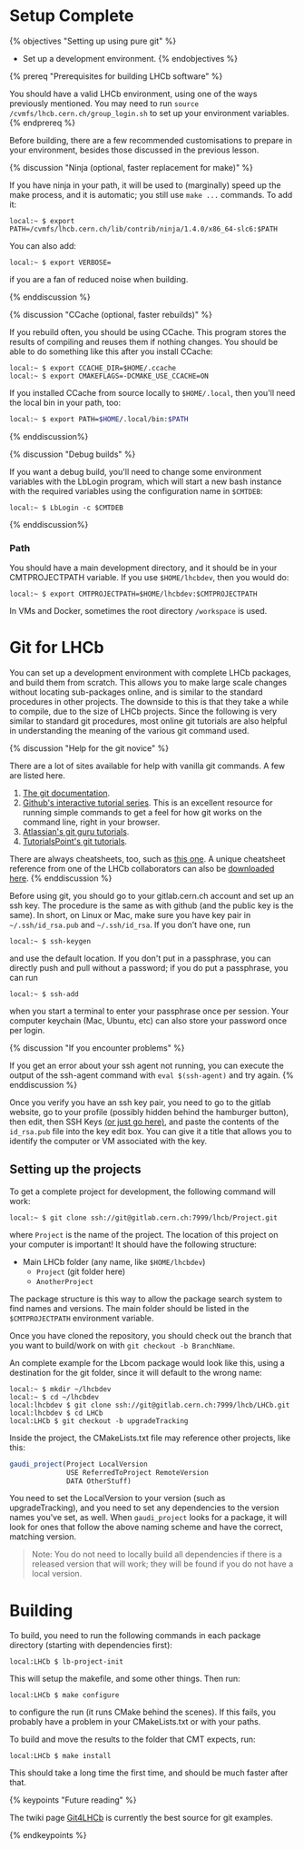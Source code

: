 # Setup Complete

{% objectives "Setting up using pure git" %}
- Set up a development environment.
{% endobjectives %}


{% prereq "Prerequisites for building LHCb software" %}

You should have a valid LHCb environment, using one of the ways previously mentioned.
You may need to run `source /cvmfs/lhcb.cern.ch/group_login.sh` to set up your environment variables.
{% endprereq %}

Before building, there are a few recommended customisations to prepare in your environment, besides those discussed in the previous lesson.

{% discussion "Ninja (optional, faster replacement for make)" %}

If you have ninja in your path, it will be used to (marginally) speed up the make process, and it is automatic; you still use `make ...` commands. To add it:

```term
local:~ $ export PATH=/cvmfs/lhcb.cern.ch/lib/contrib/ninja/1.4.0/x86_64-slc6:$PATH
```

You can also add:

```term
local:~ $ export VERBOSE=
```

if you are a fan of reduced noise when building.

{% enddiscussion %}

{% discussion "CCache (optional, faster rebuilds)" %}

If you rebuild often, you should be using CCache. This program stores the results of compiling and reuses them if nothing changes. You should be able to do something like this after you install CCache:

```term
local:~ $ export CCACHE_DIR=$HOME/.ccache
local:~ $ export CMAKEFLAGS=-DCMAKE_USE_CCACHE=ON
```

If you installed CCache from source locally to `$HOME/.local`, then you'll need the local bin in your path, too:

```bash
local:~ $ export PATH=$HOME/.local/bin:$PATH
```
{% enddiscussion%}

{% discussion "Debug builds" %}

If you want a debug build, you'll need to change some environment variables with the LbLogin program, which will start a new bash instance with the required variables using the configuration name in `$CMTDEB`:

```term
local:~ $ LbLogin -c $CMTDEB
```
{% enddiscussion%}

### Path

You should have a main development directory, and it should be in your CMTPROJECTPATH variable. If you use `$HOME/lhcbdev`, then you would do:

```term
local:~ $ export CMTPROJECTPATH=$HOME/lhcbdev:$CMTPROJECTPATH
```

In VMs and Docker, sometimes the root directory `/workspace` is used.

# Git for LHCb

You can set up a development environment with complete LHCb packages, and build them from scratch. This allows you to make large scale changes without locating sub-packages online, and is similar to the standard procedures in other projects. The downside to this is that they take a while to compile, due to the size of LHCb projects. Since the following is very similar to standard git procedures, most online git tutorials are also helpful in understanding the meaning of the various
git command used.

{% discussion "Help for the git novice" %}

There are a lot of sites available for help with vanilla git commands. A few are listed here.

1. [The git documentation](https://git-scm.com/docs/gittutorial). 
2. [Github's interactive tutorial series](https://try.github.io/levels/1/challenges/1). This is an excellent resource for running simple commands to get a feel for how git works on the command line, right in your browser.
3. [Atlassian's git guru tutorials](https://www.atlassian.com/git/tutorials/).
4. [TutorialsPoint's git tutorials](http://www.tutorialspoint.com/git/).

There are always cheatsheets, too, such as [this one](http://www.cheat-sheets.org/saved-copy/git-cheat-sheet.pdf). A unique cheatsheet reference from one of the LHCb collaborators can also be [downloaded here](files/HowGitWorks20b.pdf).
{% enddiscussion %}


Before using git, you should go to your gitlab.cern.ch account and set up an ssh key. The procedure is the same as with github (and the public key is the same). In short, on Linux or Mac, make sure you have key pair in `~/.ssh/id_rsa.pub` and `~/.ssh/id_rsa`. If you don't have one, run

```term
local:~ $ ssh-keygen
```

and use the default location. If you don't put in a passphrase, you can directly push and pull without a password; if you do put a passphrase, you can run

```term
local:~ $ ssh-add
```

when you start a terminal to enter your passphrase once per session. Your computer keychain (Mac, Ubuntu, etc) can also store your password once per login.

{% discussion "If you encounter problems" %}

If you get an error about your ssh agent not running, you can execute the output of the ssh-agent command with `eval $(ssh-agent)` and try again.
{% enddiscussion %}

Once you verify you have an ssh key pair, you need to go to the gitlab website, go to your profile (possibly hidden behind the hamburger button), then edit, then SSH Keys [(or just go here)](https://gitlab.cern.ch/profile/keys), and paste the contents of the `id_rsa.pub` file into the key edit box. You can give it a title that allows you to identify the computer or VM associated with the key.

## Setting up the projects

To get a complete project for development, the following command will work:

```term
local:~ $ git clone ssh://git@gitlab.cern.ch:7999/lhcb/Project.git
```

where `Project` is the name of the project. The location of this project on your computer is important! It should have the following structure:

* Main LHCb folder (any name, like `$HOME/lhcbdev`)
  * `Project` (git folder here)
  * `AnotherProject`

The package structure is this way to allow the package search system to find names and versions. The main folder should be listed in the `$CMTPROJECTPATH` environment variable.

Once you have cloned the repository, you should check out the branch that you want to build/work on with `git checkout -b BranchName`.

An complete example for the Lbcom package would look like this, using a destination for the git folder, since it will default to the wrong name:

```term
local:~ $ mkdir ~/lhcbdev
local:~ $ cd ~/lhcbdev
local:lhcbdev $ git clone ssh://git@gitlab.cern.ch:7999/lhcb/LHCb.git
local:lhcbdev $ cd LHCb
local:LHCb $ git checkout -b upgradeTracking
```

Inside the project, the CMakeLists.txt file may reference other projects, like this:

```cmake
gaudi_project(Project LocalVersion
              USE ReferredToProject RemoteVersion
              DATA OtherStuff)
```

You need to set the LocalVersion to your version (such as upgradeTracking), and you need to set any dependencies to the version names you've set, as well. When `gaudi_project` looks for a package, it will look for ones that follow the above naming scheme and have the correct, matching version.

> Note: You do not need to locally build all dependencies if there is a released version that will work; they will be found if you do not have a local version.

# Building

To build, you need to run the following commands in each package directory (starting with dependencies first):

```term
local:LHCb $ lb-project-init
```

This will setup the makefile, and some other things. Then run:

```term
local:LHCb $ make configure
```

to configure the run (it runs CMake behind the scenes). If this fails, you probably have a problem in your CMakeLists.txt or with your paths.

To build and move the results to the folder that CMT expects, run:

```term
local:LHCb $ make install
```

This should take a long time the first time, and should be much faster after that.

{% keypoints "Future reading" %}

The twiki page [Git4LHCb](https://twiki.cern.ch/twiki/bin/view/LHCb/Git4LHCb) is currently the best source for git examples.

{% endkeypoints %}



